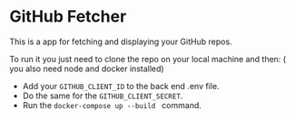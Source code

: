 # GitHub Fetcher

This is a app for fetching and displaying your GitHub repos.

To run it you just need to clone the repo on your local machine and then:
( you also need node and docker installed)
- Add your `GITHUB_CLIENT_ID` to the back end .env file.
- Do the same for the `GITHUB_CLIENT_SECRET`.
- Run the `docker-compose up --build ` command.
